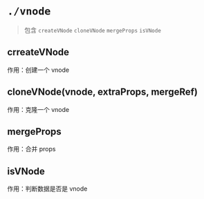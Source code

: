 # `./vnode`

> 包含 `createVNode` `cloneVNode` `mergeProps` `isVNode`

## crreateVNode

作用：创建一个 vnode

## cloneVNode(vnode, extraProps, mergeRef)

作用：克隆一个 vnode

## mergeProps

作用：合并 props

## isVNode

作用：判断数据是否是 vnode
